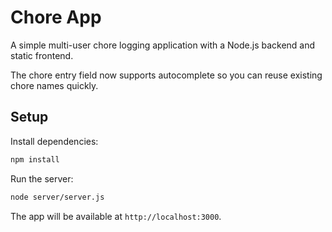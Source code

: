 # Chore App

A simple multi-user chore logging application with a Node.js backend and static frontend.

The chore entry field now supports autocomplete so you can reuse existing chore names quickly.

## Setup

Install dependencies:

```bash
npm install
```

Run the server:

```bash
node server/server.js
```

The app will be available at `http://localhost:3000`.
